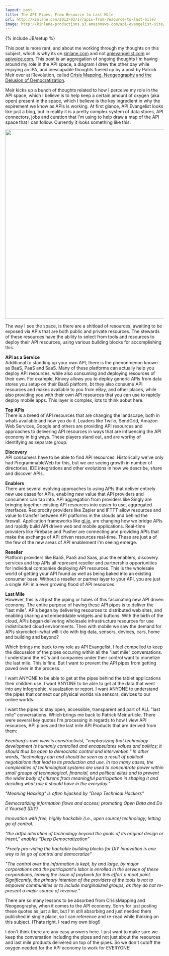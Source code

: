 ```yaml
---
layout: post
title: The API Pipes, From Resource to Last Mile
url: http://kinlane.com/2013/03/17/apis-from-resource-to-last-mile/
image: http://kinlane-productions.s3.amazonaws.com/api-evangelist-site/blog/apis-resource-to-last-mile.png
---
```

{% include JB/setup %}
<p>
     This post is more rant, and about me working through my thoughts on this subject, which is why its on <a href="/admin/blog/kinlane.com">kinlane.com</a> and not <a href="http://apievangelist.com">apievangelist.com</a> or <a href="http://apivoice.com">apivoice.com</a>.  This post is an aggregation of ongoing thoughts I'm having around my role in the API space, a diagram I drew the other day while enjoying an IPA, and inescapable thoughts fueled up by a post by Patrick Meir over at iRevolution, called <a href="http://irevolution.net/2013/03/17/neogeography-and-democratization/">Crisis Mapping, Neogeography and the Delusion of Democratization</a>.  
</p>
<p>
     Meir kicks up a bunch of thoughts related to how I perceive my role in the API space, which I believe is to help keep a certain amount of oxygen (aka open) present in the space, which I believe is the key ingredient in why the expirement we know as APIs is working.  At first glance, API Evangelist looks like just a blog, but in reality it is a pretty complex system of data stores, API connectors, jobs and curation that I'm using to help draw a map of the API space that I can follow. Currently it looks something like this:
</p>
<p>
     <a href="https://s3.amazonaws.com/kinlane-productions/api-evangelist/apis-resource-to-last-mile.png" target="_blank"><img class="c1" src="https://s3.amazonaws.com/kinlane-productions/api-evangelist/apis-resource-to-last-mile.png" alt="" width="600" /></a>
</p>
<p>
     The way I see the space, is there are a shitload of resources, awaiting to be exposed via APIs that are both public and private resources. The stewards of these resources have the ability to select from tools and resources to deploy their API resources, using various building blocks for accomplishing this.
</p>
<p>
     <strong>API as a Service</strong>
     <br />
     Additional to standing up your own API, there is the phenonmenon known as BaaS, PaaS and SaaS.  Many of these platforms can actually help you deploy API resources, while also consuming and deploying resources of their own.  For example, Kinvey allows you to deploy generic APIs from data stores you setup on their BaaS platform, bt they also consume API resources and makes available to you from eBay, and other places, while also providing you with their own API resources that you can use to rapidly deploy mobile apps. This layer is complex, lots to think aobut here.
</p>
<p>
     <strong>Top APIs</strong>
     <br />
     There is a breed of API resources that are changing the landscape, both in whats available and how you do it.  Leaders like Twilio, SendGrid, Amazon Web Services, Google and others are providing API resources and approaches to delivering API resources in ways that are influencing the API economy in big ways.  These players stand out, and are worthy of identifying as separate group.
</p>
<p>
     <strong>Discovery</strong>
     <br />
     API consumers have to be able to find API resources.  Historically we've only had ProgrammableWeb for this, but we are seeing growth in number of directories, IDE integrations and other evolutions in how we describe, share and discover APIs.  
</p>
<p>
     <strong>Enablers</strong>
     <br />
     There are several evolving approaches to using APIs that deliver entirely new use cases for APIs, enabling new value that API providers and consumers can tap into.  API aggregation from providers like Singly are bringing together existing API resources into easier to use, aggregated interfaces.  Reciprocity providers like Zapier and IFTTT allow resources and value to transfer between API platforms in the clouds and behind the firewall.  Application frameworks like <a href="http://ql.io/">ql.io</a>, are changing how we bridge APIs and rapidly build API driven web and mobile applications.  Real-time providers like Firebase and Pusher are connecting and providing APIs that make the exchange of API driven resources real-time.  These are just a of the few of the new areas of API enablement I'm seeing emerge.
</p>
<p>
     <strong>Reseller</strong>
     <br />
     Platform providers like BaaS, PaaS and Saas, plus the enablers, discovery services and top APIs all represent reseller and partnership opportunities for individual companies deploying API resources.  This is the wholesale world of getting your API found as well as being baked into an existing consumer base.  Without a reseller or partner layer to your API, you are just a single API in a ever growing flood of API resources.
</p>
<p>
     <strong>Last Mile</strong>
     <br />
     However, this is all just the piping or tubes of this fascinating new API driven economy.  The entire purpose of having these API pipes is to deliver the "last mile".  APIs began by delivering resources to distributed web sites, and enabling sharing and embeddable widgets and buttons.  With the birth of the cloud, APIs began delivering wholesale infrastructure resources for use indistributed cloud environments. Then with mobile we saw the demand for APIs skyrocket--what will it do with big data, sensors, devices, cars, home and building and beyond? 
</p>
<p>
     Which brings me back to my role as API Evangelist.  I feel compelled to keep the discussion of the pipes occuring within all the "last mile" conversations.  I understand the VC's and companies under their control want to monetize the last mile.  This is fine.  But I want to prevent the API pipes from getting paved over in the process.  
</p>
<p>
     I want ANYONE to be able to get at the pipes behind the tablet applications their children use.  I want ANYONE to be able to get at the data that went into any infographic, visualzation or report.  I want ANYONE to understand the pipes that connect our physical worlds via sensors, devices to our online worlds.  
</p>
<p>
     I want the pipes to stay open, accessible, transparent and part of ALL "last mile" conversations.  Which brings me back to Patrick Meir article.  There were several key quotes I'm processing in regards to how I view API resources, API pipes and the last mile API Products that are derived from them:
</p>
<p class="c2">
     <em>Feenberg's own view is constructivist, "emphasizing that technology development is humanly controlled and encapsulates values and politics; it should thus be open to democratic control and intervention." In other words, "technology can and should be seen as a result of political negotiations that lead to its production and use. In too many cases, the complexities of technological systems are used to concentrate power within small groups of technological, financial, and political elites and to prevent the wider body of citizens from meaningful participation in shaping it and deciding what role it should have in the everyday."</em>
</p>
<p class="c2">
     <em>"Meaning Hacking" is often hijacked by "Deep Technical Hackers"</em>
</p>
<p class="c2">
     <em>Democratizing information flows and access; promoting Open Data and Do it Yourself (DIY)</em>
</p>
<p class="c2">
     <em>Innovation with free, highly hackable (i.e., open source) technology; letting go of control.</em>
</p>
<p class="c2">
     <em>"the artful alteration of technology beyond the goals of its original design or intent," enables "Deep Democratization"</em>
</p>
<p class="c2">
     <em>"Freely pro-viding the hackable building blocks for DIY Innovation is one way to let go of control and democratize"</em>
</p>
<p class="c2">
     <em>"The control over the information is kept, by and large, by major corporations and the participant's labor is enrolled in the service of these corporations, leaving the issue of payback for this effort a moot point. Significantly, the primary intention of the providers of the tools is not to empower communities or to include marginalized groups, as they do not re-present a major source of revenue."</em>
</p>
<p>
     There are so many lessons to be absorbed from CrisisMapping and Neogeography, when it comes to the API economy.  Sorry for just posting these quotes as just a list, but I'm still absorbing and just needed them published in single place, so I can reference and re-read while thinking on this subject.  (Thats right, I read my own blog!)
</p>
<p>
     I don't think there are any easy answers here.  I just want to make sure we keep the conversation including the pipes and not just about the resources and last mile products delivered on top of the pipes.  So we don't cutoff the oxygen needed for the API economy to work for EVERYONE!
</p>